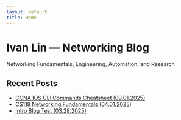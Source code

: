 ```yaml
---
layout: default
title: Home
---
```

# Ivan Lin — Networking Blog
Networking Fundamentals, Engineering, Automation, and Research

## Recent Posts
- [CCNA IOS CLI Commands Cheatsheet (09.01.2025)](./posts/2025-07-04-CCNA-IOS-CLI-CHEATSHEET.md)
- [CS118 Networking Fundamentals (04.01.2025)](./posts/2025-04-01-CS118-network-fundamentals-cheatsheet.md)
- [Intro Blog Test (03.28.2025)](./posts/2025-03-28-hello.md)